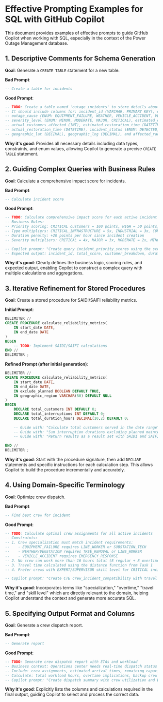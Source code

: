 # Effective Prompting Examples for SQL with GitHub Copilot

This document provides examples of effective prompts to guide GitHub Copilot when working with SQL, especially in the context of the Power Outage Management database.

## 1. Descriptive Comments for Schema Generation

**Goal**: Generate a `CREATE TABLE` statement for a new table.

**Bad Prompt**:
```sql
-- Create a table for incidents
```

**Good Prompt**:
```sql
-- TODO: Create a table named 'outage_incidents' to store details about power outage events.
-- It should include columns for: incident_id (VARCHAR, PRIMARY KEY), created_time (DATETIME, NOT NULL),
-- outage_cause (ENUM: EQUIPMENT_FAILURE, WEATHER, VEHICLE_ACCIDENT, VEGETATION, PLANNED_MAINTENANCE),
-- severity_level (ENUM: MINOR, MODERATE, MAJOR, CRITICAL), estimated_customers_affected (INT),
-- actual_customers_affected (INT), estimated_restoration_time (DATETIME),
-- actual_restoration_time (DATETIME), incident_status (ENUM: DETECTED, ASSIGNED, IN_PROGRESS, RESOLVED, CANCELLED),
-- geographic_lat (DECIMAL), geographic_lng (DECIMAL), and affected_radius_km (DECIMAL).
```
**Why it's good**: Provides all necessary details including data types, constraints, and enum values, allowing Copilot to generate a precise `CREATE TABLE` statement.

## 2. Guiding Complex Queries with Business Rules

**Goal**: Calculate a comprehensive impact score for incidents.

**Bad Prompt**:
```sql
-- Calculate incident score
```

**Good Prompt**:
```sql
-- TODO: Calculate comprehensive impact score for each active incident
-- Business Rules:
-- Priority scoring: CRITICAL customers = 100 points, HIGH = 50 points, STANDARD = 10 points
-- Type multipliers: CRITICAL_INFRASTRUCTURE = 5x, INDUSTRIAL = 3x, COMMERCIAL = 2x, RESIDENTIAL = 1x
-- Duration penalty: +20 points per hour since incident creation
-- Severity multipliers: CRITICAL = 4x, MAJOR = 3x, MODERATE = 2x, MINOR = 1x

-- Copilot prompt: "Create query incident_priority_scores using the scoring rules above"
-- Expected output: incident_id, total_score, customer_breakdown, duration_hours
```
**Why it's good**: Clearly defines the business logic, scoring rules, and expected output, enabling Copilot to construct a complex query with multiple calculations and aggregations.

## 3. Iterative Refinement for Stored Procedures

**Goal**: Create a stored procedure for SAIDI/SAIFI reliability metrics.

**Initial Prompt**:
```sql
DELIMITER //
CREATE PROCEDURE calculate_reliability_metrics(
    IN start_date DATE,
    IN end_date DATE
)
BEGIN
    -- TODO: Implement SAIDI/SAIFI calculations
END //
DELIMITER ;
```

**Refined Prompt (after initial generation)**:
```sql
DELIMITER //
CREATE PROCEDURE calculate_reliability_metrics(
    IN start_date DATE,
    IN end_date DATE,
    IN exclude_planned BOOLEAN DEFAULT TRUE,
    IN geographic_region VARCHAR(50) DEFAULT NULL
)
BEGIN
    DECLARE total_customers INT DEFAULT 0;
    DECLARE total_interruptions INT DEFAULT 0;
    DECLARE total_duration_hours DECIMAL(10,2) DEFAULT 0;
    
    -- Guide with: "Calculate total customers served in the date range"
    -- Guide with: "Sum interruption durations excluding planned maintenance"
    -- Guide with: "Return results as a result set with SAIDI and SAIFI values"
    
END //
DELIMITER ;
```
**Why it's good**: Start with the procedure signature, then add `DECLARE` statements and specific instructions for each calculation step. This allows Copilot to build the procedure incrementally and accurately.

## 4. Using Domain-Specific Terminology

**Goal**: Optimize crew dispatch.

**Bad Prompt**:
```sql
-- Find best crew for incident
```

**Good Prompt**:
```sql
-- TODO: Calculate optimal crew assignments for all active incidents
-- Constraints:
-- 1. Crew specialization must match incident requirements:
--    - EQUIPMENT_FAILURE requires LINE_WORKER or SUBSTATION_TECH
--    - WEATHER/VEGETATION requires TREE_REMOVAL or LINE_WORKER  
--    - VEHICLE_ACCIDENT requires EMERGENCY_RESPONSE
-- 2. No crew can work more than 16 hours total (8 regular + 8 overtime)
-- 3. Travel time calculated using the distance function from Task 1
-- 4. Prefer crews with EXPERT/SUPERVISOR skill level for CRITICAL incidents

-- Copilot prompt: "Create CTE crew_incident_compatibility with travel times and skill matches"
```
**Why it's good**: Incorporates terms like "specialization," "overtime," "travel time," and "skill level" which are directly relevant to the domain, helping Copilot understand the context and generate more accurate SQL.

## 5. Specifying Output Format and Columns

**Goal**: Generate a crew dispatch report.

**Bad Prompt**:
```sql
-- Generate report
```

**Good Prompt**:
```sql
-- TODO: Generate crew dispatch report with ETAs and workload
-- Business context: Operations center needs real-time dispatch status
-- Include: crew assignments, estimated arrival times, remaining capacity
-- Calculate: total workload hours, overtime implications, backup crew availability
-- Copilot prompt: "Create dispatch summary with crew utilization and ETAs"
```
**Why it's good**: Explicitly lists the columns and calculations required in the final output, guiding Copilot to select and process the correct data.

